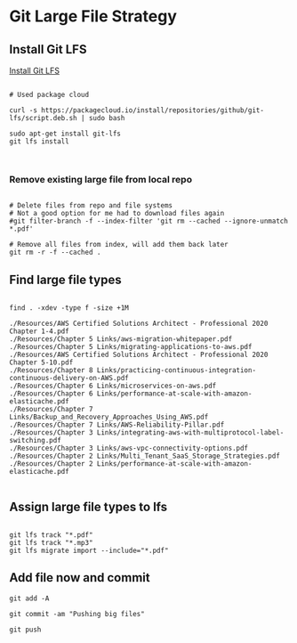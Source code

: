 # Git Large File Strategy

## Install Git LFS
[Install Git LFS](https://docs.github.com/en/github/managing-large-files/versioning-large-files/installing-git-large-file-storage)


```

# Used package cloud

curl -s https://packagecloud.io/install/repositories/github/git-lfs/script.deb.sh | sudo bash

sudo apt-get install git-lfs
git lfs install



```

### Remove existing large file from local repo

```

# Delete files from repo and file systems
# Not a good option for me had to download files again
#git filter-branch -f --index-filter 'git rm --cached --ignore-unmatch *.pdf'

# Remove all files from index, will add them back later
git rm -r -f --cached .

```

## Find large file types

```

find . -xdev -type f -size +1M

./Resources/AWS Certified Solutions Architect - Professional 2020 Chapter 1-4.pdf
./Resources/Chapter 5 Links/aws-migration-whitepaper.pdf
./Resources/Chapter 5 Links/migrating-applications-to-aws.pdf
./Resources/AWS Certified Solutions Architect - Professional 2020 Chapter 5-10.pdf
./Resources/Chapter 8 Links/practicing-continuous-integration-continuous-delivery-on-AWS.pdf
./Resources/Chapter 6 Links/microservices-on-aws.pdf
./Resources/Chapter 6 Links/performance-at-scale-with-amazon-elasticache.pdf
./Resources/Chapter 7 Links/Backup_and_Recovery_Approaches_Using_AWS.pdf
./Resources/Chapter 7 Links/AWS-Reliability-Pillar.pdf
./Resources/Chapter 3 Links/integrating-aws-with-multiprotocol-label-switching.pdf
./Resources/Chapter 3 Links/aws-vpc-connectivity-options.pdf
./Resources/Chapter 2 Links/Multi_Tenant_SaaS_Storage_Strategies.pdf
./Resources/Chapter 2 Links/performance-at-scale-with-amazon-elasticache.pdf


```

## Assign large file types to lfs

```

git lfs track "*.pdf"
git lfs track "*.mp3"
git lfs migrate import --include="*.pdf"

```

## Add file now and commit

```
git add -A

git commit -am "Pushing big files"

git push

```